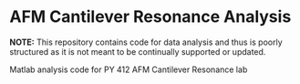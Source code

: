 # AFM Cantilever Resonance Analysis

__NOTE:__ This repository contains code for data analysis and thus is poorly structured as it is not meant to be continually supported or updated.

Matlab analysis code for PY 412 AFM Cantilever Resonance lab
